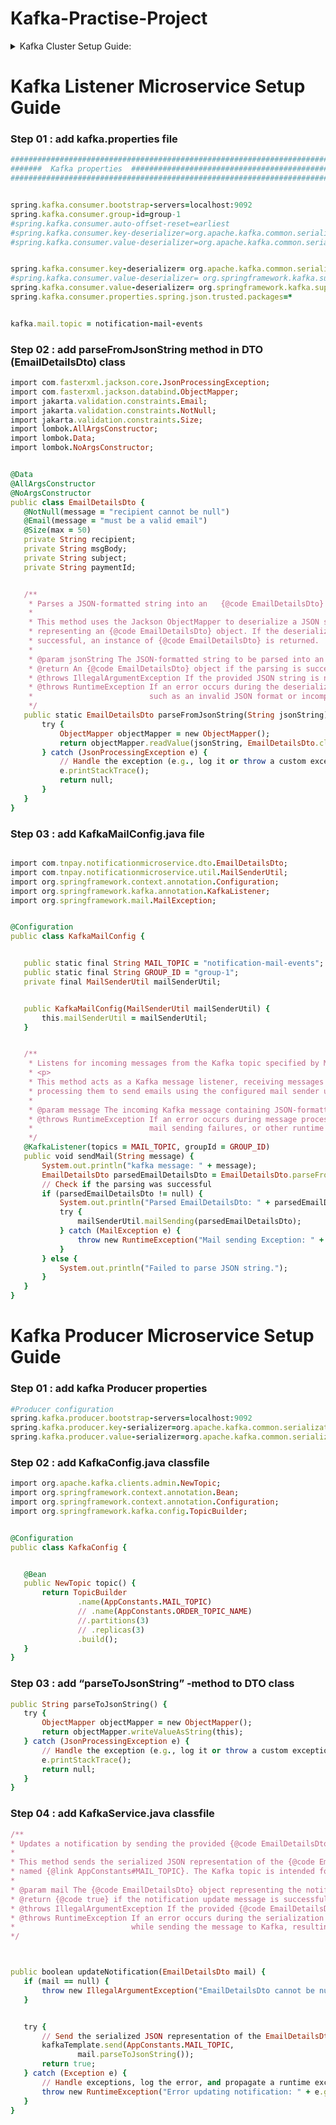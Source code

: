 # Kafka-Practise-Project
<details>

<summary>Kafka Cluster Setup Guide:</summary>

Kafka with KRaft
Generate a Cluster UUID
```ruby
$ KAFKA_CLUSTER_ID="$(bin/kafka-storage.sh random-uuid)"
```
Format Log Directories
```ruby
$ bin/kafka-storage.sh format -t $KAFKA_CLUSTER_ID -c config/kraft/server.properties
```
Start the Kafka Server
```ruby
$ bin/kafka-server-start.sh config/kraft/server.properties
````
Once the Kafka server has successfully launched, you will have a basic Kafka environment running and ready to use.

TERMINATE THE KAFKA ENVIRONMENT
Now that you reached the end of the quickstart, feel free to tear down the Kafka environment—or continue playing around.
Stop the producer and consumer clients with Ctrl-C, if you haven't done so already.
Stop the Kafka broker with Ctrl-C.
Lastly, if the Kafka with ZooKeeper section was followed, stop the ZooKeeper server with Ctrl-C.
If you also want to delete any data of your local Kafka environment including any events you have created along the way, run the command:
```ruby
$ rm -rf /tmp/kafka-logs /tmp/zookeeper /tmp/kraft-combined-logs
```
</details>


# Kafka Listener Microservice Setup Guide


### Step 01 : add kafka.properties file


```ruby
##################################################################################################################
#######  Kafka properties  #######################################################################################
##################################################################################################################


spring.kafka.consumer.bootstrap-servers=localhost:9092
spring.kafka.consumer.group-id=group-1
#spring.kafka.consumer.auto-offset-reset=earliest
#spring.kafka.consumer.key-deserializer=org.apache.kafka.common.serialization.StringDeserializer
#spring.kafka.consumer.value-deserializer=org.apache.kafka.common.serialization.StringDeserializer


spring.kafka.consumer.key-deserializer= org.apache.kafka.common.serialization.StringDeserializer
#spring.kafka.consumer.value-deserializer= org.springframework.kafka.support.serializer.StringDeserializer
spring.kafka.consumer.value-deserializer= org.springframework.kafka.support.serializer.JsonDeserializer
spring.kafka.consumer.properties.spring.json.trusted.packages=*


kafka.mail.topic = notification-mail-events

````















### Step 02 : add parseFromJsonString method in DTO (EmailDetailsDto) class


```ruby
import com.fasterxml.jackson.core.JsonProcessingException;
import com.fasterxml.jackson.databind.ObjectMapper;
import jakarta.validation.constraints.Email;
import jakarta.validation.constraints.NotNull;
import jakarta.validation.constraints.Size;
import lombok.AllArgsConstructor;
import lombok.Data;
import lombok.NoArgsConstructor;


@Data
@AllArgsConstructor
@NoArgsConstructor
public class EmailDetailsDto {
   @NotNull(message = "recipient cannot be null")
   @Email(message = "must be a valid email")
   @Size(max = 50)
   private String recipient;
   private String msgBody;
   private String subject;
   private String paymentId;


   /**
    * Parses a JSON-formatted string into an   {@code EmailDetailsDto} object.
    *
    * This method uses the Jackson ObjectMapper to deserialize a JSON string
    * representing an {@code EmailDetailsDto} object. If the deserialization is
    * successful, an instance of {@code EmailDetailsDto} is returned.
    *
    * @param jsonString The JSON-formatted string to be parsed into an object.
    * @return An {@code EmailDetailsDto} object if the parsing is successful; otherwise, returns null.
    * @throws IllegalArgumentException If the provided JSON string is null or empty.
    * @throws RuntimeException If an error occurs during the deserialization process,
    *                          such as an invalid JSON format or incompatible data types.
    */
   public static EmailDetailsDto parseFromJsonString(String jsonString) {
       try {
           ObjectMapper objectMapper = new ObjectMapper();
           return objectMapper.readValue(jsonString, EmailDetailsDto.class);
       } catch (JsonProcessingException e) {
           // Handle the exception (e.g., log it or throw a custom exception)
           e.printStackTrace();
           return null;
       }
   }
}

````



### Step 03 : add KafkaMailConfig.java file



```ruby

import com.tnpay.notificationmicroservice.dto.EmailDetailsDto;
import com.tnpay.notificationmicroservice.util.MailSenderUtil;
import org.springframework.context.annotation.Configuration;
import org.springframework.kafka.annotation.KafkaListener;
import org.springframework.mail.MailException;


@Configuration
public class KafkaMailConfig {


   public static final String MAIL_TOPIC = "notification-mail-events";
   public static final String GROUP_ID = "group-1";
   private final MailSenderUtil mailSenderUtil;


   public KafkaMailConfig(MailSenderUtil mailSenderUtil) {
       this.mailSenderUtil = mailSenderUtil;
   }


   /**
    * Listens for incoming messages from the Kafka topic specified by MAIL_TOPIC and processes them.
    * <p>
    * This method acts as a Kafka message listener, receiving messages from the specified topic and
    * processing them to send emails using the configured mail sender utility.
    *
    * @param message The incoming Kafka message containing JSON-formatted data representing an email.
    * @throws RuntimeException If an error occurs during message processing, such as parsing errors,
    *                          mail sending failures, or other runtime exceptions.
    */
   @KafkaListener(topics = MAIL_TOPIC, groupId = GROUP_ID)
   public void sendMail(String message) {
       System.out.println("kafka message: " + message);
       EmailDetailsDto parsedEmailDetailsDto = EmailDetailsDto.parseFromJsonString(message);
       // Check if the parsing was successful
       if (parsedEmailDetailsDto != null) {
           System.out.println("Parsed EmailDetailsDto: " + parsedEmailDetailsDto);
           try {
               mailSenderUtil.mailSending(parsedEmailDetailsDto);
           } catch (MailException e) {
               throw new RuntimeException("Mail sending Exception: " + e.getMessage());
           }
       } else {
           System.out.println("Failed to parse JSON string.");
       }
   }
}

````

# Kafka Producer Microservice Setup Guide

### Step 01 : add kafka Producer properties
```ruby
#Producer configuration
spring.kafka.producer.bootstrap-servers=localhost:9092
spring.kafka.producer.key-serializer=org.apache.kafka.common.serialization.StringSerializer
spring.kafka.producer.value-serializer=org.apache.kafka.common.serialization.StringSerializer

````



### Step 02 : add KafkaConfig.java classfile
```ruby
import org.apache.kafka.clients.admin.NewTopic;
import org.springframework.context.annotation.Bean;
import org.springframework.context.annotation.Configuration;
import org.springframework.kafka.config.TopicBuilder;


@Configuration
public class KafkaConfig {


   @Bean
   public NewTopic topic() {
       return TopicBuilder
               .name(AppConstants.MAIL_TOPIC)
               // .name(AppConstants.ORDER_TOPIC_NAME)
               //.partitions(3)
               // .replicas(3)
               .build();
   }
}


````





### Step 03 : add “parseToJsonString” -method to DTO class
```ruby
public String parseToJsonString() {
   try {
       ObjectMapper objectMapper = new ObjectMapper();
       return objectMapper.writeValueAsString(this);
   } catch (JsonProcessingException e) {
       // Handle the exception (e.g., log it or throw a custom exception)
       e.printStackTrace();
       return null;
   }
}

````







### Step 04 : add KafkaService.java classfile
```ruby
/**
* Updates a notification by sending the provided {@code EmailDetailsDto} as a message to a Kafka topic.
*
* This method sends the serialized JSON representation of the {@code EmailDetailsDto} object to a Kafka topic
* named {@link AppConstants#MAIL_TOPIC}. The Kafka topic is intended for processing and handling email notifications.
*
* @param mail The {@code EmailDetailsDto} object representing the notification to be updated.
* @return {@code true} if the notification update message is successfully sent to Kafka; otherwise, {@code false}.
* @throws IllegalArgumentException If the provided {@code EmailDetailsDto} object is null.
* @throws RuntimeException If an error occurs during the serialization of the {@code EmailDetailsDto} object or
*                          while sending the message to Kafka, resulting in a runtime exception.
*/



public boolean updateNotification(EmailDetailsDto mail) {
   if (mail == null) {
       throw new IllegalArgumentException("EmailDetailsDto cannot be null.");
   }


   try {
       // Send the serialized JSON representation of the EmailDetailsDto to Kafka
       kafkaTemplate.send(AppConstants.MAIL_TOPIC,
               mail.parseToJsonString());
       return true;
   } catch (Exception e) {
       // Handle exceptions, log the error, and propagate a runtime exception
       throw new RuntimeException("Error updating notification: " + e.getMessage(), e);
   }
}


````














